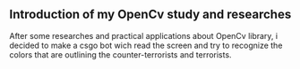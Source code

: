 ## Introduction of my OpenCv study and researches
After some researches and practical applications about OpenCv library, i decided to make a csgo bot wich read the screen and try to recognize the colors that are outlining the counter-terrorists and terrorists.